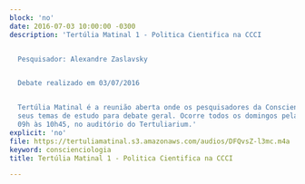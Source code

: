 ```yaml
---
block: 'no'
date: 2016-07-03 10:00:00 -0300
description: 'Tertúlia Matinal 1 - Politica Cientifica na CCCI


  Pesquisador: Alexandre Zaslavsky


  Debate realizado em 03/07/2016


  Tertúlia Matinal é a reunião aberta onde os pesquisadores da Conscienciologia apresentam
  seus temas de estudo para debate geral. Ocorre todos os domingos pela manhã, das
  09h às 10h45, no auditório do Tertuliarium.'
explicit: 'no'
file: https://tertuliamatinal.s3.amazonaws.com/audios/DFQvsZ-l3mc.m4a
keyword: conscienciologia
title: Tertúlia Matinal 1 - Politica Cientifica na CCCI

---
```

